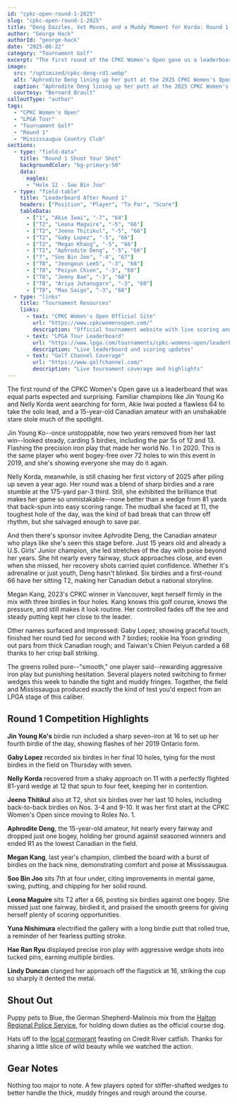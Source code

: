 ```yaml
---
id: "cpkc-open-round-1-2025"
slug: "cpkc-open-round-1-2025"
title: "Deng Dazzles, Vet Moves, and a Muddy Moment for Korda: Round 1 of the CPKC Women's Open"
author: "George Hack"
authorId: "george-hack"
date: "2025-08-22"
category: "Tournament Golf"
excerpt: "The first round of the CPKC Women's Open gave us a leaderboard that was equal parts expected and surprising."
image:
  src: "/optimized/cpkc-deng-rd1.webp"
  alt: "Aphrodite Deng lining up her putt at the 2025 CPKC Women's Open"
  caption: "Aphrodite Deng lining up her putt at the 2025 CPKC Women's Open"
  courtesy: "Bernard Brault"
calloutType: "author"
tags:
  - "CPKC Women's Open"
  - "LPGA Tour"
  - "Tournament Golf"
  - "Round 1"
  - "Mississaugua Country Club"
sections:
  - type: "field-data"
    title: "Round 1 Shoot Your Shot"
    backgroundColor: "bg-primary-50"
    data:
      eagles:
      - "Hole 12 - Soo Bin Joo"
  - type: "field-table"
    title: "Leaderboard After Round 1"
    headers: ["Position", "Player", "To Par", "Score"]
    tableData:
      - ["1", "Akie Iwai", "-7", "64"]
      - ["T2", "Leona Maguire", "-5", "66"]
      - ["T2", "Jeeno Thitikul", "-5", "66"]
      - ["T2", "Gaby Lopez", "-5", "66"]
      - ["T2", "Megan Khang", "-5", "66"]
      - ["T2", "Aphrodite Deng", "-5", "66"]
      - ["7", "Soo Bin Joo", "-4", "67"]
      - ["T8", "Jeongeun Lee5", "-3", "68"]
      - ["T8", "Peiyun Chien", "-3", "68"]
      - ["T8", "Jenny Bae", "-3", "68"]
      - ["T8", "Ariya Jutanugarn", "-3", "68"] 
      - ["T8", "Mao Saigo", "-3", "68"]
  - type: "links"
    title: "Tournament Resources"
    links:
      - text: "CPKC Women's Open Official Site"
        url: "https://www.cpkcwomensopen.com/"
        description: "Official tournament website with live scoring and information"
      - text: "LPGA Tour Leaderboard"
        url: "https://www.lpga.com/tournaments/cpkc-womens-open/leaderboard"
        description: "Live leaderboard and scoring updates"
      - text: "Golf Channel Coverage"
        url: "https://www.golfchannel.com/"
        description: "Live tournament coverage and highlights"
---
```


The first round of the CPKC Women's Open gave us a leaderboard that was equal parts expected and surprising. Familiar champions like Jin Young Ko and Nelly Korda went searching for form, Akie Iwai posted a flawless 64 to take the solo lead, and a 15-year-old Canadian amateur with an unshakable stare stole much of the spotlight.

Jin Young Ko--once unstoppable, now two years removed from her last win--looked steady, carding 5 birdies, including the par 5s of 12 and 13. Flashing the precision iron play that made her world No. 1 in 2020. This is the same player who went bogey-free over 72 holes to win this event in 2019, and she's showing everyone she may do it again.

Nelly Korda, meanwhile, is still chasing her first victory of 2025 after piling up seven a year ago. Her round was a blend of sharp birdies and a rare stumble at the 175-yard par-3 third. Still, she exhibited the brilliance that makes her game so unmistakable--none better than a wedge from 81 yards that back-spun into easy scoring range. The mudball she faced at 11, the toughest hole of the day, was the kind of bad break that can throw off rhythm, but she salvaged enough to save par.

And then there's sponsor invitee Aphrodite Deng, the Canadian amateur who plays like she's seen this stage before. Just 15 years old and already a U.S. Girls' Junior champion, she led stretches of the day with poise beyond her years. She hit nearly every fairway, stuck approaches close, and even when she missed, her recovery shots carried quiet confidence. Whether it's adrenaline or just youth, Deng hasn't blinked. Six birdies and a first-round 66 have her sitting T2, making her Canadian debut a national storyline.

Megan Kang, 2023's CPKC winner in Vancouver, kept herself firmly in the mix with three birdies in four holes. Kang knows this golf course, knows the pressure, and still makes it look routine. Her controlled fades off the tee and steady putting kept her close to the leader.

Other names surfaced and impressed: Gaby Lopez, showing graceful touch, finished her round tied for second with 7 birdies; rookie Ina Yoon grinding out pars from thick Canadian rough; and Taiwan's Chien Peiyun carded a 68 thanks to her crisp ball striking.

The greens rolled pure--"smooth," one player said--rewarding aggressive iron play but punishing hesitation. Several players noted switching to firmer wedges this week to handle the tight and muddy fringes. Together, the field and Mississaugua produced exactly the kind of test you'd expect from an LPGA stage of this caliber.

## Round 1 Competition Highlights

**Jin Young Ko's** birdie run included a sharp seven-iron at 16 to set up her fourth birdie of the day, showing flashes of her 2019 Ontario form.

**Gaby Lopez** recorded six birdies in her final 10 holes, tying for the most birdies in the field on Thursday with seven.

**Nelly Korda** recovered from a shaky approach on 11 with a perfectly flighted 81-yard wedge at 12 that spun to four feet, keeping her in contention.

**Jeeno Thitikul** also at T2, shot six birdies over her last 10 holes, including back-to-back birdies on Nos. 3-4 and 9-10. It was her first start at the CPKC Women's Open since moving to Rolex No. 1.

**Aphrodite Deng**, the 15-year-old amateur, hit nearly every fairway and dropped just one bogey, holding her ground against seasoned winners and ended R1 as the lowest Canadian in the field.

**Megan Kang**, last year's champion, climbed the board with a burst of birdies on the back nine, demonstrating comfort and poise at Mississaugua.

**Soo Bin Joo** sits 7th at four under, citing improvements in mental game, swing, putting, and chipping for her solid round.

**Leona Maguire** sits T2 after a 66, posting six birdies against one bogey. She missed just one fairway, birdied it, and praised the smooth greens for giving herself plenty of scoring opportunities.

**Yuna Nishimura** electrified the gallery with a long birdie putt that rolled true, a reminder of her fearless putting stroke.

**Hae Ran Ryu** displayed precise iron play with aggressive wedge shots into tucked pins, earning multiple birdies.

**Lindy Duncan** clanged her approach off the flagstick at 16, striking the cup so sharply it dented the metal.

## Shout Out

Puppy pets to Blue, the German Shepherd-Malinois mix from the [Halton Regional Police Service](https://www.haltonpolice.ca/en/index.aspx), for holding down duties as the official course dog.

Hats off to the [local cormorant](https://www.allaboutbirds.org/guide/Double-crested_Cormorant/overview) feasting on Credit River catfish. Thanks for sharing a little slice of wild beauty while we watched the action.

## Gear Notes

Nothing too major to note. A few players opted for stiffer-shafted wedges to better handle the thick, muddy fringes and rough around the course.
